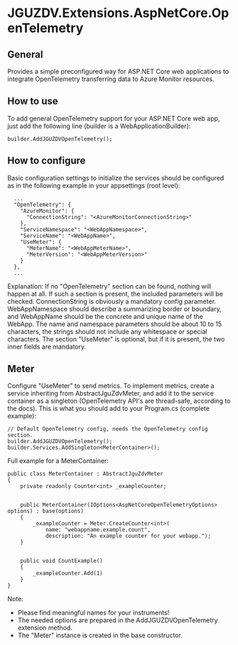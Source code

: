 # JGUZDV.Extensions.AspNetCore.OpenTelemetry

## General

Provides a simple preconfigured way for ASP.NET Core web applications to 
integrate OpenTelemetry transferring data to Azure Monitor resources.

## How to use

To add general OpenTelemetry support for your ASP.NET Core web app, just 
add the following line (builder is a WebApplicationBuilder):

~~~
builder.AddJGUZDVOpenTelemetry();
~~~

## How to configure

Basic configuration settings to initialize the services should be configured as 
in the following example in your appsettings (root level):

~~~
  ...
  "OpenTelemetry": {
    "AzureMonitor": {
      "ConnectionString": "<AzureMonitorConnectionString>"
    },
    "ServiceNamespace": "<WebAppNamespace>",
    "ServiceName": "<WebAppName>",
    "UseMeter": {
      "MeterName": "<WebAppMeterName>",
      "MeterVersion": "<WebAppMeterVersion>"
    }
  },
  ...
~~~

Explanation: If no "OpenTelemetry" section can be found, nothing will happen
at all. If such a section is present, the included parameters will be 
checked. ConnectionString is obviously a mandatory config parameter. 
WebAppNamespace should describe a summarizing border or boundary,
and WebAppName should be the concrete and unique name of the WebApp. 
The name and namespace parameters should be about 10 to 15 characters,
the strings should not include any whitespace or special characters. The
section "UseMeter" is optional, but if it is present, the two inner fields
are mandatory.

## Meter

Configure "UseMeter" to send metrics. To implement metrics, create a service
inheriting from AbstractJguZdvMeter, and add it to the service container as a
singleton (OpenTelemetry API's are thread-safe, according to the docs). 
This is what you should add to your Program.cs (complete example):

~~~
// Default OpenTelemetry config, needs the OpenTelemetry config section.
builder.AddJGUZDVOpenTelemetry();
builder.Services.AddSingleton<MeterContainer>();
~~~

Full example for a MeterContainer:

~~~
public class MeterContainer : AbstractJguZdvMeter
{
    private readonly Counter<int> _exampleCounter;


    public MeterContainer(IOptions<AspNetCoreOpenTelemetryOptions> options) : base(options)
    {
        _exampleCounter = Meter.CreateCounter<int>(
            name: "webappname.example.count",
            description: "An example counter for your webapp.");
    }


    public void CountExample()
    {
        _exampleCounter.Add(1)
    }
}
~~~

Note: 
* Please find meaningful names for your instruments!
* The needed options are prepared in the AddJGUZDVOpenTelemetry extension method. 
* The "Meter" instance is created in the base constructor.
